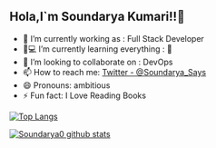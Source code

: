 ## Hola,I`m Soundarya Kumari!!👋

- 🌱 I’m currently working as : Full Stack Developer
- 👩💻 I’m currently learning everything : 🤣
- 👯 I’m looking to collaborate on : DevOps 
- 📫 How to reach me: [Twitter - @Soundarya_Says](https://twitter.com/Soundarya_Says)
- 😄 Pronouns: ambitious
- ⚡ Fun fact: I Love Reading Books

[![Top Langs](https://github-readme-stats.vercel.app/api/top-langs/?username=Soundarya0)](https://github.com/Soundarya0/github-readme-stats)

[![Soundarya0 github stats](https://github-readme-stats.vercel.app/api?username=Soundarya0)](https://github.com/Soundarya0/github-readme-stats)
 


